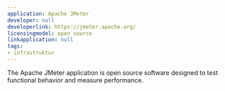 ```yaml
---
application: Apache JMeter
developer: null
developerlink: https://jmeter.apache.org/
licensingmodel: open source
linkapplication: null
tags:
- infrastruktur
---
```

The Apache JMeter application is open source software designed to test functional behavior and measure performance.
